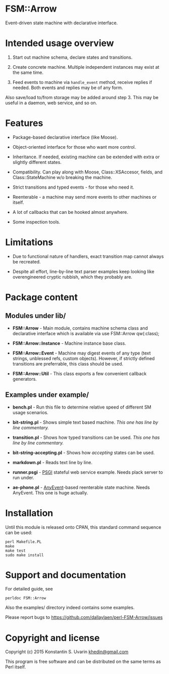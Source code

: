 # FSM::Arrow

Event-driven state machine with declarative interface.

# Intended usage overview

1. Start out machine schema, declare states and transitions.

2. Create concrete machine. 
Multiple independent instances may exist at the same time.

3. Feed events to machine via `handle_event` method, receive replies if needed.
Both events and replies may be of any form.

Also save/load to/from storage may be added around step 3.
This may be useful in a daemon, web service, and so on.

# Features

* Package-based declarative interface (like Moose).

* Object-oriented interface for those who want more control.

* Inheritance. If needed, existing machine can be extended with 
extra or slightly different states.

* Compatibility. Can play along with Moose, Class::XSAccesor,
fields, and Class::StateMachine w/o breaking the machine.

* Strict transitions and typed events - for those who need it.

* Reenterable - a machine may send more events to other machines or itself.

* A lot of callbacks that can be hooked almost anywhere.

* Some inspection tools.

# Limitations

* Due to functional nature of handlers, exact transition map
cannot always be recreated.

* Despite all effort, line-by-line text parser examples keep looking like 
overengineered cryptic rubbish, which they probably are.

# Package content

## Modules under lib/

- **FSM::Arrow** -
Main module, contains machine schema class and
declarative interface which is available 
via use FSM::Arrow qw(:class);

- **FSM::Arrow::Instance** -
Machine instance base class.

- **FSM::Arrow::Event** -
Machine may digest events of any type 
(text strings, unblessed refs, custom objects). 
However, if strictly defined transitions are preferrable,
this class should be used.

- **FSM::Arrow::Util** -
This class exports a few convenient callback generators.



## Examples under example/

- **bench.pl** - 
Run this file to determine relative speed of
different SM usage scenarios.
 
- **bit-string.pl** -
Shows simple text based machine.
*This one has line by line commentary.*
 
- **transition.pl** -
Shows how typed transitions can be used.
*This one has line by line commentary.*
 
- **bit-string-accepting.pl** -
Shows how *accepting* states can be used. 

- **markdown.pl** -
Reads text line by line.
 
- **runner.psgi** -
[PSGI](https://metacpan.org/pod/PSGI) stateful web service example.
Needs plack server to run under.
 
- **ae-phone.pl** -
[AnyEvent](https://metacpan.org/pod/AnyEvent)-based reenterable state machine.
Needs AnyEvent. This one is huge actually.

# Installation

Until this module is released onto CPAN, this standard command sequence
can be used:

    perl Makefile.PL
    make
    make test
    sudo make install

# Support and documentation

For detailed guide, see

    perldoc FSM::Arrow

Also the examples/ directory indeed contains some examples.

Please report bugs to https://github.com/dallaylaen/perl-FSM-Arrow/issues

# Copyright and license

Copyright (c) 2015 Konstantin S. Uvarin <khedin@gmail.com>

This program is free software and can be distributed on the same terms
as Perl itself.
